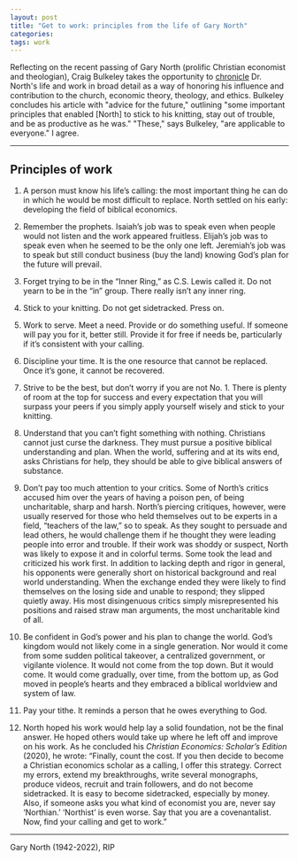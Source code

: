 ```yaml
---
layout: post
title: "Get to work: principles from the life of Gary North"
categories:
tags: work
---
```


Reflecting on the recent passing of Gary North (prolific Christian economist and theologian), Craig Bulkeley takes the opportunity to [chronicle](https://www.garynorth.com/public/23334.cfm?fbclid=IwAR2hNff2ePu204_p4ax9u-lP1JmprLoiWgUOnQeaZzYreVWo1884siOJqh8) Dr. North's life and work in broad detail as a way of honoring his influence and contribution to the church, economic theory, theology, and ethics. Bulkeley concludes his article with "advice for the future," outlining "some important principles that enabled [North] to stick to his knitting, stay out of trouble, and be as productive as he was." "These," says Bulkeley, "are applicable to everyone." I agree.

***

## Principles of work

1. A person must know his life’s calling: the most important thing he can do in which he would be most difficult to replace. North settled on his early: developing the field of biblical economics.

2. Remember the prophets. Isaiah’s job was to speak even when people would not listen and the work appeared fruitless. Elijah’s job was to speak even when he seemed to be the only one left. Jeremiah’s job was to speak but still conduct business (buy the land) knowing God’s plan for the future will prevail.

3. Forget trying to be in the “Inner Ring,” as C.S. Lewis called it. Do not yearn to be in the “in” group. There really isn’t any inner ring. 

4. Stick to your knitting. Do not get sidetracked. Press on.

5. Work to serve. Meet a need. Provide or do something useful. If someone will pay you for it, better still. Provide it for free if needs be, particularly if it’s consistent with your calling.

6. Discipline your time. It is the one resource that cannot be replaced. Once it’s gone, it cannot be recovered.

7. Strive to be the best, but don’t worry if you are not No. 1. There is plenty of room at the top for success and every expectation that you will surpass your peers if you simply apply yourself wisely and stick to your knitting.

8. Understand that you can’t fight something with nothing. Christians cannot just curse the darkness. They must pursue a positive biblical understanding and plan. When the world, suffering and at its wits end, asks Christians for help, they should be able to give biblical answers of substance.

9. Don’t pay too much attention to your critics. Some of North’s critics accused him over the years of having a poison pen, of being uncharitable, sharp and harsh. North’s piercing critiques, however, were usually reserved for those who held themselves out to be experts in a field, “teachers of the law,” so to speak. As they sought to persuade and lead others, he would challenge them if he thought they were leading people into error and trouble. If their work was shoddy or suspect, North was likely to expose it and in colorful terms. Some took the lead and criticized his work first. In addition to lacking depth and rigor in general, his opponents were generally short on historical background and real world understanding. When the exchange ended they were likely to find themselves on the losing side and unable to respond; they slipped quietly away. His most disingenuous critics simply misrepresented his positions and raised straw man arguments, the most uncharitable kind of all.

10. Be confident in God’s power and his plan to change the world. God’s kingdom would not likely come in a single generation. Nor would it come from some sudden political takeover, a centralized government, or vigilante violence. It would not come from the top down. But it would come. It would come gradually, over time, from the bottom up, as God moved in people’s hearts and they embraced a biblical worldview and system of law.

11. Pay your tithe. It reminds a person that he owes everything to God.

12. North hoped his work would help lay a solid foundation, not be the final answer. He hoped others would take up where he left off and improve on his work. As he concluded his *Christian Economics: Scholar’s Edition* (2020), he wrote: “Finally, count the cost. If you then decide to become a Christian economics scholar as a calling, I offer this strategy. Correct my errors, extend my breakthroughs, write several monographs, produce videos, recruit and train followers, and do not become sidetracked. It is easy to become sidetracked, especially by money. Also, if someone asks you what kind of economist you are, never say ‘Northian.’ ‘Northist’ is even worse. Say that you are a covenantalist. Now, find your calling and get to work.”

***

Gary North (1942-2022), RIP